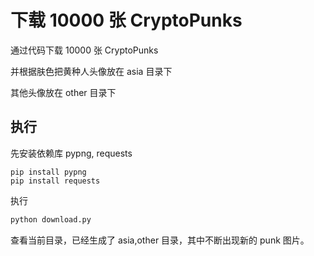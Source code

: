 # 下载 10000 张 CryptoPunks

通过代码下载 10000 张 CryptoPunks

并根据肤色把黄种人头像放在 asia 目录下

其他头像放在 other 目录下

## 执行

先安装依赖库 pypng, requests

```
pip install pypng
pip install requests
```

执行

```Python
python download.py
```

查看当前目录，已经生成了 asia,other 目录，其中不断出现新的 punk 图片。
